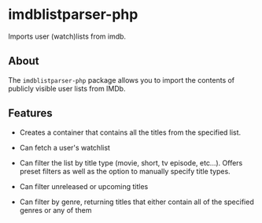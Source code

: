 # imdblistparser-php

Imports user (watch)lists from imdb.

## About

The `imdblistparser-php` package allows you to import the contents of publicly visible user lists from IMDb.

## Features

- Creates a container that contains all the titles from the specified list.

- Can fetch a user's watchlist

- Can filter the list by title type (movie, short, tv episode, etc...). Offers preset filters as well as the option to manually specify title types.

- Can filter unreleased or upcoming titles

- Can filter by genre, returning titles that either contain all of the specified genres or any of them
